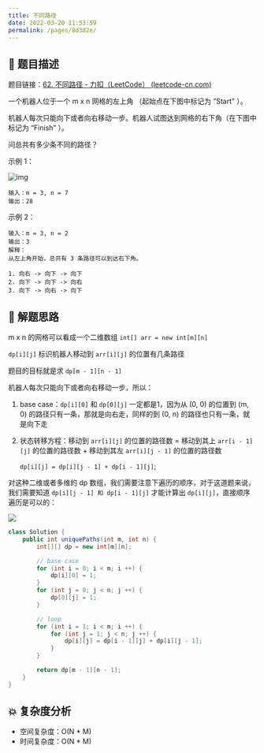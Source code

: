 ```yaml
---
title: 不同路径
date: 2022-03-20 11:53:59
permalink: /pages/8d3d2e/
---
```


## 📃 题目描述

题目链接：[62. 不同路径 - 力扣（LeetCode） (leetcode-cn.com)](https://leetcode-cn.com/problems/unique-paths/)

一个机器人位于一个 m x n 网格的左上角 （起始点在下图中标记为 “Start” ）。

机器人每次只能向下或者向右移动一步。机器人试图达到网格的右下角（在下图中标记为 “Finish” ）。

问总共有多少条不同的路径？

示例 1：

![img](https://assets.leetcode.com/uploads/2018/10/22/robot_maze.png)

```
输入：m = 3, n = 7
输出：28
```


示例 2：

```
输入：m = 3, n = 2
输出：3
解释：
从左上角开始，总共有 3 条路径可以到达右下角。

1. 向右 -> 向下 -> 向下
2. 向下 -> 向下 -> 向右
3. 向下 -> 向右 -> 向下
```

## 🔔 解题思路

m x n 的网格可以看成一个二维数组 `int[] arr = new int[m][n]`

`dp[i][j]` 标识机器人移动到 `arr[i][j]` 的位置有几条路径

题目的目标就是求 `dp[m - 1][n - 1]`

机器人每次只能向下或者向右移动一步，所以：

1. base case：`dp[i][0]` 和 `dp[0][j]` 一定都是1，因为从 (0, 0) 的位置到 (m, 0) 的路径只有一条，那就是向右走，同样的到 (0, n) 的路径也只有一条，就是向下走

2. 状态转移方程：移动到 `arr[i][j]` 的位置的路径数 = 移动到其上 `arr[i - 1][j]` 的位置的路径数 + 移动到其左 `arr[i][j - 1]` 的位置的路径数

   `dp[i][j] = dp[i][j - 1] + dp[i - 1][j]`;

对这种二维或者多维的 dp 数组，我们需要注意下遍历的顺序，对于这道题来说，我们需要知道 `dp[i][j - 1] 和 dp[i - 1][j]` 才能计算出 `dp[i][j]`，直接顺序遍历是可以的：

![](https://gitee.com/veal98/images/raw/master/img/20220125120231.png)


```java
class Solution {
    public int uniquePaths(int m, int n) {
        int[][] dp = new int[m][n];

        // base case
        for (int i = 0; i < m; i ++) {
            dp[i][0] = 1;
        }
        for (int j = 0; j < n; j ++) {
            dp[0][j] = 1;
        }

        // loop
        for (int i = 1; i < m; i ++) {
            for (int j = 1; j < n; j ++) {
                dp[i][j] = dp[i - 1][j] + dp[i][j - 1];
            }
        }

        return dp[m - 1][n - 1];
    }
}
```

## 💥 复杂度分析

- 空间复杂度：O(N * M)
- 时间复杂度：O(N * M)

